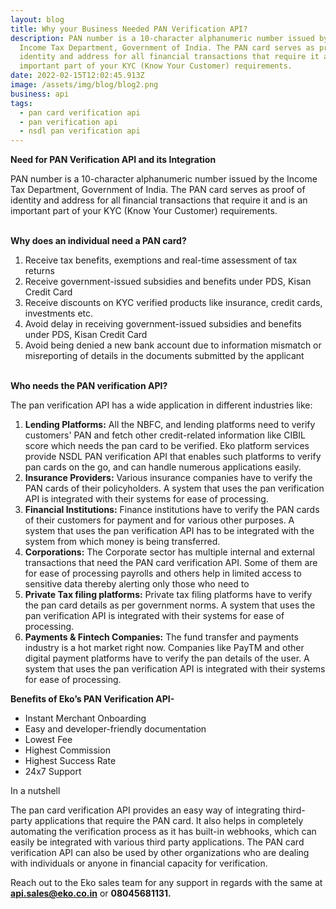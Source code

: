 ```yaml
---
layout: blog
title: Why your Business Needed PAN Verification API?
description: PAN number is a 10-character alphanumeric number issued by the
  Income Tax Department, Government of India. The PAN card serves as proof of
  identity and address for all financial transactions that require it and is an
  important part of your KYC (Know Your Customer) requirements.
date: 2022-02-15T12:02:45.913Z
image: /assets/img/blog/blog2.png
business: api
tags:
  - pan card verification api
  - pan verification api
  - nsdl pan verification api
---
```

**Need for PAN Verification API and its Integration**

PAN number is a 10-character alphanumeric number issued by the Income Tax Department, Government of India. The PAN card serves as proof of identity and address for all financial transactions that require it and is an important part of your KYC (Know Your Customer) requirements.

**\
Why does an individual need a PAN card?**

1. Receive tax benefits, exemptions and real-time assessment of tax returns
2. Receive government-issued subsidies and benefits under PDS, Kisan Credit Card
3. Receive discounts on KYC verified products like insurance, credit cards, investments etc.
4. Avoid delay in receiving government-issued subsidies and benefits under PDS, Kisan Credit Card
5. Avoid being denied a new bank account due to information mismatch or misreporting of details in the documents submitted by the applicant

**\
Who needs the PAN verification API?**

The pan verification API has a wide application in different industries like:

1. **Lending Platforms:** All the NBFC, and lending platforms need to verify customers' PAN and fetch other credit-related information like CIBIL score which needs the pan card to be verified. Eko platform services provide NSDL PAN verification API that enables such platforms to verify pan cards on the go, and can handle numerous applications easily. 
2. **Insurance Providers:** Various insurance companies have to verify the PAN cards of their policyholders. A system that uses the pan verification API is integrated with their systems for ease of processing.
3. **Financial Institutions:** Finance institutions have to verify the PAN cards of their customers for payment and for various other purposes. A system that uses the pan verification API has to be integrated with the system from which money is being transferred.
4. **Corporations:** The Corporate sector has multiple internal and external transactions that need the PAN card verification API. Some of them are for ease of processing payrolls and others help in limited access to sensitive data thereby alerting only those who need to
5. **Private Tax filing platforms:** Private tax filing platforms have to verify the pan card details as per government norms. A system that uses the pan verification API is integrated with their systems for ease of processing.
6. **Payments & Fintech Companies:** The fund transfer and payments industry is a hot market right now. Companies like PayTM and other digital payment platforms have to verify the pan details of the user. A system that uses the pan verification API is integrated with their systems for ease of processing.

**Benefits of Eko’s PAN Verification API-** 

* Instant Merchant Onboarding
* Easy and developer-friendly documentation
* Lowest Fee
* Highest Commission
* Highest Success Rate
* 24x7 Support

In a nutshell

The pan card verification API provides an easy way of integrating third-party applications that require the PAN card. It also helps in completely automating the verification process as it has built-in webhooks, which can easily be integrated with various third party applications. The PAN card verification API can also be used by other organizations who are dealing with individuals or anyone in financial capacity for verification.

Reach out to the Eko sales team for any support in regards with the same at **[api.sales@eko.co.in](mailto:api.sales@eko.co.in)** or **08045681131.**